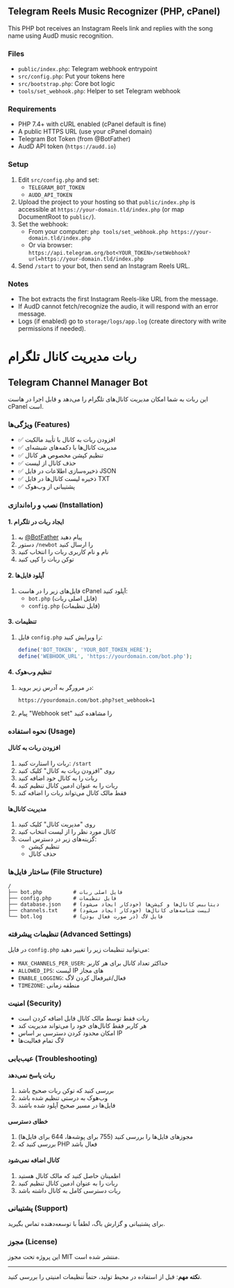 ## Telegram Reels Music Recognizer (PHP, cPanel)

This PHP bot receives an Instagram Reels link and replies with the song name using AudD music recognition.

### Files
- `public/index.php`: Telegram webhook entrypoint
- `src/config.php`: Put your tokens here
- `src/bootstrap.php`: Core bot logic
- `tools/set_webhook.php`: Helper to set Telegram webhook

### Requirements
- PHP 7.4+ with cURL enabled (cPanel default is fine)
- A public HTTPS URL (use your cPanel domain)
- Telegram Bot Token (from @BotFather)
- AudD API token (`https://audd.io`)

### Setup
1. Edit `src/config.php` and set:
   - `TELEGRAM_BOT_TOKEN`
   - `AUDD_API_TOKEN`
2. Upload the project to your hosting so that `public/index.php` is accessible at `https://your-domain.tld/index.php` (or map DocumentRoot to `public/`).
3. Set the webhook:
   - From your computer: `php tools/set_webhook.php https://your-domain.tld/index.php`
   - Or via browser: `https://api.telegram.org/bot<YOUR_TOKEN>/setWebhook?url=https://your-domain.tld/index.php`
4. Send `/start` to your bot, then send an Instagram Reels URL.

### Notes
- The bot extracts the first Instagram Reels-like URL from the message.
- If AudD cannot fetch/recognize the audio, it will respond with an error message.
- Logs (if enabled) go to `storage/logs/app.log` (create directory with write permissions if needed).

# ربات مدیریت کانال تلگرام
## Telegram Channel Manager Bot

این ربات به شما امکان مدیریت کانال‌های تلگرام را می‌دهد و قابل اجرا در هاست cPanel است.

### ویژگی‌ها (Features)

- ✅ افزودن ربات به کانال با تأیید مالکیت
- ✅ مدیریت کانال‌ها با دکمه‌های شیشه‌ای
- ✅ تنظیم کپشن مخصوص هر کانال
- ✅ حذف کانال از لیست
- ✅ ذخیره‌سازی اطلاعات در فایل JSON
- ✅ ذخیره لیست کانال‌ها در فایل TXT
- ✅ پشتیبانی از وب‌هوک

### نصب و راه‌اندازی (Installation)

#### 1. ایجاد ربات در تلگرام
1. به [@BotFather](https://t.me/BotFather) پیام دهید
2. دستور `/newbot` را ارسال کنید
3. نام و نام کاربری ربات را انتخاب کنید
4. توکن ربات را کپی کنید

#### 2. آپلود فایل‌ها
1. فایل‌های زیر را در هاست cPanel آپلود کنید:
   - `bot.php` (فایل اصلی ربات)
   - `config.php` (فایل تنظیمات)

#### 3. تنظیمات
1. فایل `config.php` را ویرایش کنید:
   ```php
   define('BOT_TOKEN', 'YOUR_BOT_TOKEN_HERE');
   define('WEBHOOK_URL', 'https://yourdomain.com/bot.php');
   ```

#### 4. تنظیم وب‌هوک
1. در مرورگر به آدرس زیر بروید:
   ```
   https://yourdomain.com/bot.php?set_webhook=1
   ```
2. پیام "Webhook set" را مشاهده کنید

### نحوه استفاده (Usage)

#### افزودن ربات به کانال
1. ربات را استارت کنید: `/start`
2. روی "افزودن ربات به کانال" کلیک کنید
3. ربات را به کانال خود اضافه کنید
4. ربات را به عنوان ادمین کانال تنظیم کنید
5. فقط مالک کانال می‌تواند ربات را اضافه کند

#### مدیریت کانال‌ها
1. روی "مدیریت کانال" کلیک کنید
2. کانال مورد نظر را از لیست انتخاب کنید
3. گزینه‌های زیر در دسترس است:
   - تنظیم کپشن
   - حذف کانال

### ساختار فایل‌ها (File Structure)

```
/
├── bot.php          # فایل اصلی ربات
├── config.php       # فایل تنظیمات
├── database.json    # دیتابیس کانال‌ها و کپشن‌ها (خودکار ایجاد می‌شود)
├── channels.txt     # لیست شناسه‌های کانال‌ها (خودکار ایجاد می‌شود)
└── bot.log          # فایل لاگ (در صورت فعال بودن)
```

### تنظیمات پیشرفته (Advanced Settings)

در فایل `config.php` می‌توانید تنظیمات زیر را تغییر دهید:

- `MAX_CHANNELS_PER_USER`: حداکثر تعداد کانال برای هر کاربر
- `ALLOWED_IPS`: لیست IP های مجاز
- `ENABLE_LOGGING`: فعال/غیرفعال کردن لاگ
- `TIMEZONE`: منطقه زمانی

### امنیت (Security)

- ربات فقط توسط مالک کانال قابل اضافه کردن است
- هر کاربر فقط کانال‌های خود را می‌تواند مدیریت کند
- امکان محدود کردن دسترسی بر اساس IP
- لاگ تمام فعالیت‌ها

### عیب‌یابی (Troubleshooting)

#### ربات پاسخ نمی‌دهد
1. بررسی کنید که توکن ربات صحیح باشد
2. وب‌هوک به درستی تنظیم شده باشد
3. فایل‌ها در مسیر صحیح آپلود شده باشند

#### خطای دسترسی
1. مجوزهای فایل‌ها را بررسی کنید (755 برای پوشه‌ها، 644 برای فایل‌ها)
2. بررسی کنید که PHP فعال باشد

#### کانال اضافه نمی‌شود
1. اطمینان حاصل کنید که مالک کانال هستید
2. ربات را به عنوان ادمین کانال تنظیم کنید
3. ربات دسترسی کامل به کانال داشته باشد

### پشتیبانی (Support)

برای پشتیبانی و گزارش باگ، لطفاً با توسعه‌دهنده تماس بگیرید.

### مجوز (License)

این پروژه تحت مجوز MIT منتشر شده است.

---

**نکته مهم**: قبل از استفاده در محیط تولید، حتماً تنظیمات امنیتی را بررسی کنید.